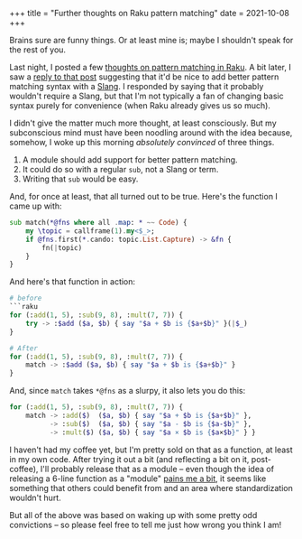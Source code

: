 +++
title = "Further thoughts on Raku pattern matching"
date = 2021-10-08
+++

Brains sure are funny things.  Or at least mine is; maybe I shouldn't speak for the rest of you.

Last night, I posted a few [thoughts on pattern matching in Raku](https://www.codesections.com/blog/try-some-pattern-matching/).  A bit later, I saw a [reply to that post](https://www.reddit.com/r/rakulang/comments/q3mn13/lets_try_some_pattern_matching_codesections/?) suggesting that it'd be nice to add better pattern matching syntax with a [Slang](https://docs.raku.org/language/variables#The_~_twigil).  I responded by saying that it probably wouldn't require a Slang, but that I'm not typically a fan of changing basic syntax purely for convenience (when Raku already gives us so much).

I didn't give the matter much more thought, at least consciously.  But my subconscious mind must have been noodling around with the idea because, somehow, I woke up this morning _absolutely convinced_ of three things.

1. A module should add support for better pattern matching.
2. It could do so with a regular `sub`, not a Slang or term.
3. Writing that `sub` would be easy.

And, for once at least, that all turned out to be true.  Here's the function I came up with:

<!-- more -->

```raku
sub match(*@fns where all .map: * ~~ Code) {
    my \topic = callframe(1).my<$_>;
    if @fns.first(*.cando: topic.List.Capture) -> &fn {
        fn(|topic)
    }
}
```

And here's that function in action:

```raku
# before
```raku
for (:add(1, 5), :sub(9, 8), :mult(7, 7)) {
    try -> :$add ($a, $b) { say "$a + $b is {$a+$b}" }(|$_)
}

# After
for (:add(1, 5), :sub(9, 8), :mult(7, 7)) {
    match -> :$add ($a, $b) { say "$a + $b is {$a+$b}" }
}
```

And, since `match` takes `*@fns` as a slurpy, it also lets you do this:

```raku
for (:add(1, 5), :sub(9, 8), :mult(7, 7)) {
    match -> :add($)  ($a, $b) { say "$a + $b is {$a+$b}" },
          -> :sub($)  ($a, $b) { say "$a - $b is {$a-$b}" },
          -> :mult($) ($a, $b) { say "$a × $b is {$a×$b}" } }
```

I haven't had my coffee yet, but I'm pretty sold on that as a function, at least in my own code.  After trying it out a bit (and reflecting a bit on it, post-coffee), I'll probably release that as a module – even though the idea of releasing a 6-line function as a "module" [pains me a bit](https://www.davidhaney.io/npm-left-pad-have-we-forgotten-how-to-program/), it seems like something that others could benefit from and an area where standardization wouldn't hurt.

But all of the above was based on waking up with some pretty odd convictions – so please feel free to tell me just how wrong you think I am!
<!--stackedit_data:
eyJoaXN0b3J5IjpbMTM0OTY2OTFdfQ==
-->